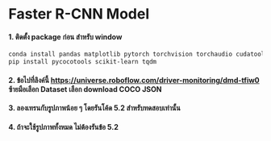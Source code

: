 # Faster R-CNN Model

#### 1. ติดตั้ง package ก่อน สำหรับ window

```bash
conda install pandas matplotlib pytorch torchvision torchaudio cudatoolkit=11.8 -c pytorch -y
pip install pycocotools scikit-learn tqdm
```
#### 2. ข้อไปที่ลิงค์นี้ https://universe.roboflow.com/driver-monitoring/dmd-tfiw0 ซ้ายมือเลือก Dataset เลือก download COCO JSON

#### 3. ลองเทรนกับรูปภาพน้อย ๆ โดยรันโค้ด 5.2 สำหรับทดสอบเท่านั้น

#### 4. ถ้าจะใช้รูปภาพทั้งหมด ไม่ต้องรันข้อ 5.2
